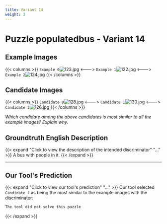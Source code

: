 ```yaml
---
title: Variant 14
weight: 3
---
```


# Puzzle populatedbus - Variant 14

## Example Images
{{< columns >}}
`Example 0`![123.jpg](/natscene_data/images/123.jpg)
<--->
`Example 1`![122.jpg](/natscene_data/images/122.jpg)
<--->
`Example 2`![124.jpg](/natscene_data/images/124.jpg)
{{< /columns >}}

## Candidate Images
{{< columns >}}
`Candidate 0`![128.jpg](/natscene_data/images/128.jpg)
<--->
`Candidate 1`![130.jpg](/natscene_data/images/130.jpg)
<--->
`Candidate 2`![126.jpg](/natscene_data/images/126.jpg)
{{< /columns >}}

*Which candidate among the above candidates is most similar to all the example images? Explain why.*

## Groundtruth English Description

{{< expand "Click to view the description of the intended discriminator" "..." >}}
A bus with people in it.
{{< /expand >}}

---



## Our Tool's Prediction

{{< expand "Click to view our tool's prediction" "..." >}}
Our tool selected `Candidate ?` as being the most similar to the example images with the discriminator:
```plaintext
The tool did not solve this puzzle
```
{{< /expand >}}
